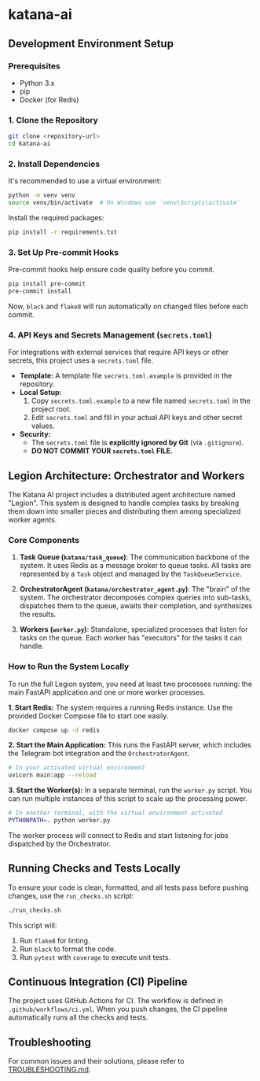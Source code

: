 # katana-ai

## Development Environment Setup

### Prerequisites
- Python 3.x
- pip
- Docker (for Redis)

### 1. Clone the Repository
```bash
git clone <repository-url>
cd katana-ai
```

### 2. Install Dependencies
It's recommended to use a virtual environment:
```bash
python -m venv venv
source venv/bin/activate  # On Windows use `venv\Scripts\activate`
```
Install the required packages:
```bash
pip install -r requirements.txt
```

### 3. Set Up Pre-commit Hooks
Pre-commit hooks help ensure code quality before you commit.
```bash
pip install pre-commit
pre-commit install
```
Now, `black` and `flake8` will run automatically on changed files before each commit.

### 4. API Keys and Secrets Management (`secrets.toml`)

For integrations with external services that require API keys or other secrets, this project uses a `secrets.toml` file.

-   **Template:** A template file `secrets.toml.example` is provided in the repository.
-   **Local Setup:**
    1.  Copy `secrets.toml.example` to a new file named `secrets.toml` in the project root.
    2.  Edit `secrets.toml` and fill in your actual API keys and other secret values.
-   **Security:**
    -   The `secrets.toml` file is **explicitly ignored by Git** (via `.gitignore`).
    -   **DO NOT COMMIT YOUR `secrets.toml` FILE.**

## Legion Architecture: Orchestrator and Workers

The Katana AI project includes a distributed agent architecture named "Legion". This system is designed to handle complex tasks by breaking them down into smaller pieces and distributing them among specialized worker agents.

### Core Components

1.  **Task Queue (`katana/task_queue`)**: The communication backbone of the system. It uses Redis as a message broker to queue tasks. All tasks are represented by a `Task` object and managed by the `TaskQueueService`.

2.  **OrchestratorAgent (`katana/orchestrator_agent.py`)**: The "brain" of the system. The orchestrator decomposes complex queries into sub-tasks, dispatches them to the queue, awaits their completion, and synthesizes the results.

3.  **Workers (`worker.py`)**: Standalone, specialized processes that listen for tasks on the queue. Each worker has "executors" for the tasks it can handle.

### How to Run the System Locally

To run the full Legion system, you need at least two processes running: the main FastAPI application and one or more worker processes.

**1. Start Redis:**
The system requires a running Redis instance. Use the provided Docker Compose file to start one easily.
```bash
docker compose up -d redis
```

**2. Start the Main Application:**
This runs the FastAPI server, which includes the Telegram bot integration and the `OrchestratorAgent`.
```bash
# In your activated virtual environment
uvicorn main:app --reload
```

**3. Start the Worker(s):**
In a separate terminal, run the `worker.py` script. You can run multiple instances of this script to scale up the processing power.
```bash
# In another terminal, with the virtual environment activated
PYTHONPATH=. python worker.py
```
The worker process will connect to Redis and start listening for jobs dispatched by the Orchestrator.

## Running Checks and Tests Locally

To ensure your code is clean, formatted, and all tests pass before pushing changes, use the `run_checks.sh` script:

```bash
./run_checks.sh
```
This script will:
1. Run `flake8` for linting.
2. Run `black` to format the code.
3. Run `pytest` with `coverage` to execute unit tests.

## Continuous Integration (CI) Pipeline

The project uses GitHub Actions for CI. The workflow is defined in `.github/workflows/ci.yml`. When you push changes, the CI pipeline automatically runs all the checks and tests.

## Troubleshooting

For common issues and their solutions, please refer to [TROUBLESHOOTING.md](TROUBLESHOOTING.md).